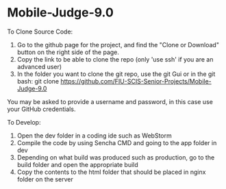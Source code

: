 # Mobile-Judge-9.0

To Clone Source Code:
1. Go to the github page for the project, and find the "Clone or Download" button on the right side of the page.
2. Copy the link to be able to clone the repo (only 'use ssh' if you are an advanced user)
3. In the folder you want to clone the git repo, use the git Gui or in the git bash:
  git clone https://github.com/FIU-SCIS-Senior-Projects/Mobile-Judge-9.0
  
You may be asked to provide a username and password, in this case use your GitHub credentials.

 
To Develop:
1. Open the dev folder in a coding ide such as WebStorm
2. Compile the code by using Sencha CMD and going to the app folder in dev
3. Depending on what build was produced such as production, go to the build folder and open the appropriate build
4. Copy the contents to the html folder that should be placed in nginx folder on the server


